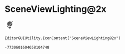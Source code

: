 # SceneViewLighting@2x
![](/img/SceneViewLighting@2x.png)

``` CSharp
EditorGUIUtility.IconContent("SceneViewLighting@2x")
```
```
-7730601604658104748
```
